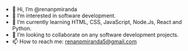 - 👋 Hi, I’m @renanpmiranda
- 👀 I’m interested in software development.
- 🌱 I’m currently learning HTML, CSS, JavaScript, Node.Js, React and Python.
- 💞️ I’m looking to collaborate on any software development projects.
- 📫 How to reach me: renanpmiranda5@gmail.com

<!---
renanpmiranda/renanpmiranda is a ✨ special ✨ repository because its `README.md` (this file) appears on your GitHub profile.
You can click the Preview link to take a look at your changes.
--->
